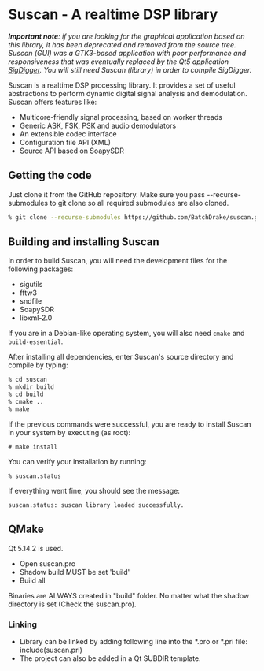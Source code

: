 # Suscan - A realtime DSP library
_**Important note**: if you are looking for the graphical application based on this library, it has been deprecated and removed from the source tree. Suscan (GUI) was a GTK3-based application with poor performance and responsiveness that was eventually replaced by the Qt5 application [SigDigger](https://github.com/BatchDrake/SigDigger). You will still need Suscan (library) in order to compile SigDigger._

Suscan is a realtime DSP processing library. It provides a set of useful abstractions to perform dynamic digital signal analysis and demodulation. Suscan offers features like:

- Multicore-friendly signal processing, based on worker threads
- Generic ASK, FSK, PSK and audio demodulators
- An extensible codec interface
- Configuration file API (XML)
- Source API based on SoapySDR

## Getting the code
Just clone it from the GitHub repository. Make sure you pass --recurse-submodules to git clone so all required submodules are also cloned.

```bash
% git clone --recurse-submodules https://github.com/BatchDrake/suscan.git
```

## Building and installing Suscan
In order to build Suscan, you will need the development files for the following packages:
* sigutils
* fftw3
* sndfile
* SoapySDR
* libxml-2.0

If you are in a Debian-like operating system, you will also need `cmake` and `build-essential`. 

After installing all dependencies, enter Suscan's source directory and compile by typing:

```bash
% cd suscan
% mkdir build
% cd build
% cmake ..
% make
```

If the previous commands were successful, you are ready to install Suscan in your system by executing (as root):

```
# make install
```

You can verify your installation by running:
```
% suscan.status
```

If everything went fine, you should see the message:

```
suscan.status: suscan library loaded successfully.
```

## QMake

Qt 5.14.2 is used.

* Open suscan.pro
* Shadow build MUST be set 'build'
* Build all

Binaries are ALWAYS created in "build" folder. No matter what the shadow directory is set (Check the suscan.pro).

### Linking

* Library can be linked by adding following line into the *.pro or *.pri file:
	include(suscan.pri)
* The project can also be added in a Qt SUBDIR template.
